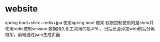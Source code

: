 # website
spring boot+shiro+redis+jpa
使用spring boot 框架 权限控制使用的是shrio并使用redis控制session 数据持久化工具用的是JPA ，日后还会添加web前后分离框架，前端通过json生成页面
